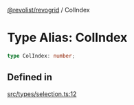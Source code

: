 [@revolist/revogrid](README.md) / ColIndex

# Type Alias: ColIndex

```ts
type ColIndex: number;
```

## Defined in

[src/types/selection.ts:12](https://github.com/revolist/revogrid/blob/b7bc91178b5b059b1432f9bb6ddbfab652d2c8cf/src/types/selection.ts#L12)
